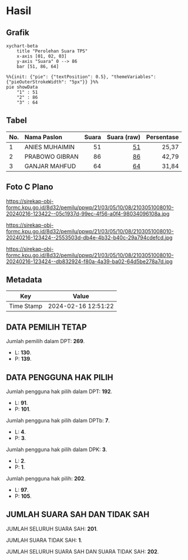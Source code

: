 # Hasil

## Grafik

```mermaid
xychart-beta
    title "Perolehan Suara TPS"
    x-axis [01, 02, 03]
    y-axis "Suara" 0 --> 86
    bar [51, 86, 64]
```

```mermaid
%%{init: {"pie": {"textPosition": 0.5}, "themeVariables": {"pieOuterStrokeWidth": "5px"}} }%%
pie showData
    "1" : 51
    "2" : 86
    "3" : 64
```

## Tabel

| No. | Nama Paslon    | Suara | Suara (raw) | Persentase |
|:--- |:-------------- | -----:| -----------:| ----------:|
| 1   | ANIES MUHAIMIN | 51    | [51][p-1]   | 25,37      |
| 2   | PRABOWO GIBRAN | 86    | [86][p-2]   | 42,79      |
| 3   | GANJAR MAHFUD  | 64    | [64][p-3]   | 31,84      |


[p-1]: https://github.com/gigit-pemilu/pemilu-2024-21-kepulauan-riau/blob/main/pilpres/hitung-suara/sub/21-kepulauan-riau/sub/03-natuna/sub/05-bunguran-barat/sub/1008-sedanau/sub/010-tps/sub/paslon-1.txt
[p-2]: https://github.com/gigit-pemilu/pemilu-2024-21-kepulauan-riau/blob/main/pilpres/hitung-suara/sub/21-kepulauan-riau/sub/03-natuna/sub/05-bunguran-barat/sub/1008-sedanau/sub/010-tps/sub/paslon-2.txt
[p-3]: https://github.com/gigit-pemilu/pemilu-2024-21-kepulauan-riau/blob/main/pilpres/hitung-suara/sub/21-kepulauan-riau/sub/03-natuna/sub/05-bunguran-barat/sub/1008-sedanau/sub/010-tps/sub/paslon-3.txt

## Foto C Plano

https://sirekap-obj-formc.kpu.go.id/8d32/pemilu/ppwp/21/03/05/10/08/2103051008010-20240216-123422--05c1937d-99ec-4f56-a0f4-98034096108a.jpg

https://sirekap-obj-formc.kpu.go.id/8d32/pemilu/ppwp/21/03/05/10/08/2103051008010-20240216-123424--2553503d-db4e-4b32-b40c-29a794cdefcd.jpg

https://sirekap-obj-formc.kpu.go.id/8d32/pemilu/ppwp/21/03/05/10/08/2103051008010-20240216-123424--db832924-f80a-4a39-ba02-64d5be278a7d.jpg


## Metadata

| Key        | Value               |
| ---------- | ------------------- |
| Time Stamp | 2024-02-16 12:51:22 |


## DATA PEMILIH TETAP

Jumlah pemilih dalam DPT: **269**.
 * L: **130**.
 * P: **139**.

## DATA PENGGUNA HAK PILIH

Jumlah pengguna hak pilih dalam DPT: **192**.
 * L: **91**.
 * P: **101**.

Jumlah pengguna hak pilih dalam DPTb: **7**.
 * L: **4**.
 * P: **3**.

Jumlah pengguna hak pilih dalam DPK: **3**.
 * L: **2**.
 * P: **1**.

Jumlah pengguna hak pilih: **202**.
 * L: **97**.
 * P: **105**.

## JUMLAH SUARA SAH DAN TIDAK SAH

JUMLAH SELURUH SUARA SAH: **201**.

JUMLAH SUARA TIDAK SAH: **1**.

JUMLAH SELURUH SUARA SAH DAN SUARA TIDAK SAH: **202**.


